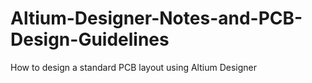 # Altium-Designer-Notes-and-PCB-Design-Guidelines
How to design a standard PCB layout using Altium Designer
